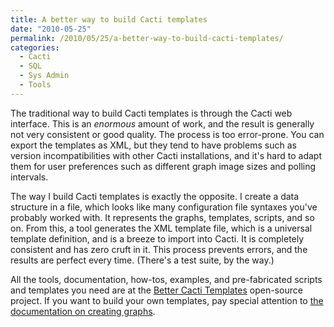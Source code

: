 ```yaml
---
title: A better way to build Cacti templates
date: "2010-05-25"
permalink: /2010/05/25/a-better-way-to-build-cacti-templates/
categories:
  - Cacti
  - SQL
  - Sys Admin
  - Tools
---
```

The traditional way to build Cacti templates is through the Cacti web interface. This is an *enormous* amount of work, and the result is generally not very consistent or good quality. The process is too error-prone. You can export the templates as XML, but they tend to have problems such as version incompatibilities with other Cacti installations, and it's hard to adapt them for user preferences such as different graph image sizes and polling intervals.

The way I build Cacti templates is exactly the opposite. I create a data structure in a file, which looks like many configuration file syntaxes you've probably worked with. It represents the graphs, templates, scripts, and so on. From this, a tool generates the XML template file, which is a universal template definition, and is a breeze to import into Cacti. It is completely consistent and has zero cruft in it. This process prevents errors, and the results are perfect every time. (There's a test suite, by the way.)

All the tools, documentation, how-tos, examples, and pre-fabricated scripts and templates you need are at the [Better Cacti Templates][1] open-source project. If you want to build your own templates, pay special attention to [the documentation on creating graphs][2].

 [1]: http://code.google.com/p/mysql-cacti-templates/
 [2]: http://code.google.com/p/mysql-cacti-templates/wiki/CreatingGraphs
